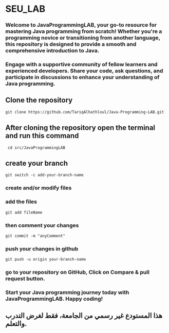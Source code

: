 # SEU_LAB

### Welcome to JavaProgrammingLAB, your go-to resource for mastering Java programming from scratch! Whether you're a programming novice or transitioning from another language, this repository is designed to provide a smooth and comprehensive introduction to Java.
### Engage with a supportive community of fellow learners and experienced developers. Share your code, ask questions, and participate in discussions to enhance your understanding of Java programming.

## Clone the repository
```
git clone https://github.com/TariqAlhathloul/Java-Programming-LAB.git
```
## After cloning the repository open the terminal and run this command
```
 cd src/JavaProgrammingLAB
```

## create your branch
```
git switch -c add-your-branch-name
```

### create and/or modify files 

### add the files
```
git add fileName
```
### then comment your changes
```
git commit -m "anyComment"
```

### push your changes in github
```
git push -u origin your-branch-name
```
### go to your repository on GitHub, Click on Compare & pull request button.

### Start your Java programming journey today with JavaProgrammingLAB. Happy coding!
 

##   هذا المستودع غير رسمي من الجامعة، فقط لغرض التدرب والتعلم.
